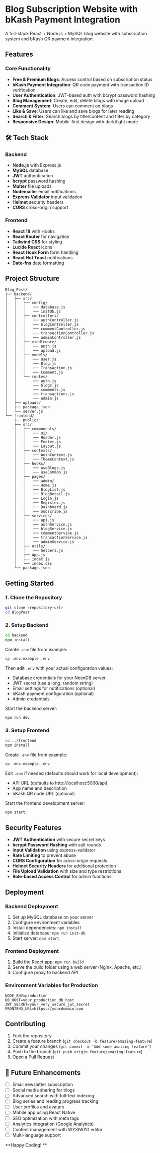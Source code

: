 # Blog Subscription Website with bKash Payment Integration

A full-stack React + Node.js + MySQL blog website with subscription system and bKash QR payment integration.

##  Features

### Core Functionality
- **Free & Premium Blogs**: Access control based on subscription status
- **bKash Payment Integration**: QR code payment with transaction ID verification
- **User Authentication**: JWT-based auth with bcrypt password hashing
- **Blog Management**: Create, edit, delete blogs with image upload
- **Comment System**: Users can comment on blogs
- **Like & Save**: Users can like and save blogs for later reading
- **Search & Filter**: Search blogs by title/content and filter by category
- **Responsive Design**: Mobile-first design with dark/light mode

## 🛠 Tech Stack

### Backend
- **Node.js** with Express.js
- **MySQL** database
- **JWT** authentication
- **bcrypt** password hashing
- **Multer** file uploads
- **Nodemailer** email notifications
- **Express Validator** input validation
- **Helmet** security headers
- **CORS** cross-origin support

### Frontend
- **React 18** with Hooks
- **React Router** for navigation
- **Tailwind CSS** for styling
- **Lucide React** icons
- **React Hook Form** form handling
- **React Hot Toast** notifications
- **Date-fns** date formatting

##  Project Structure

```
Blog_Post/
├── backend/
│   ├── src/
│   │   ├── config/
│   │   │   ├── database.js
│   │   │   └── initDb.js
│   │   ├── controllers/
│   │   │   ├── authController.js
│   │   │   ├── blogController.js
│   │   │   ├── commentController.js
│   │   │   ├── transactionController.js
│   │   │   └── adminController.js
│   │   ├── middleware/
│   │   │   ├── auth.js
│   │   │   └── upload.js
│   │   ├── models/
│   │   │   ├── User.js
│   │   │   ├── Blog.js
│   │   │   ├── Transaction.js
│   │   │   └── Comment.js
│   │   └── routes/
│   │       ├── auth.js
│   │       ├── blogs.js
│   │       ├── comments.js
│   │       ├── transactions.js
│   │       └── admin.js
│   ├── uploads/
│   ├── package.json
│   └── server.js
└── frontend/
    ├── public/
    ├── src/
    │   ├── components/
    │   │   ├── ui/
    │   │   ├── Header.js
    │   │   ├── Footer.js
    │   │   └── Layout.js
    │   ├── contexts/
    │   │   ├── AuthContext.js
    │   │   └── ThemeContext.js
    │   ├── hooks/
    │   │   ├── useBlogs.js
    │   │   └── useCommon.js
    │   ├── pages/
    │   │   ├── admin/
    │   │   ├── Home.js
    │   │   ├── BlogList.js
    │   │   ├── BlogDetail.js
    │   │   ├── Login.js
    │   │   ├── Register.js
    │   │   ├── Dashboard.js
    │   │   └── Subscribe.js
    │   ├── services/
    │   │   ├── api.js
    │   │   ├── authService.js
    │   │   ├── blogService.js
    │   │   ├── commentService.js
    │   │   ├── transactionService.js
    │   │   └── adminService.js
    │   ├── utils/
    │   │   └── helpers.js
    │   ├── App.js
    │   ├── index.js
    │   └── index.css
    └── package.json
```

##  Getting Started

### 1. Clone the Repository
```bash
git clone <repository-url>
cd BlogPost
```

### 2. Setup Backend

```bash
cd backend
npm install
```

Create `.env` file from example:
```bash
cp .env.example .env
```

Then edit `.env` with your actual configuration values:
- Database credentials for your NeonDB server
- JWT secret (use a long, random string)
- Email settings for notifications (optional)
- bKash payment configuration (optional)
- Admin credentials

Start the backend server:
```bash
npm run dev
```

### 3. Setup Frontend

```bash
cd ../frontend
npm install
```

Create `.env` file from example:
```bash
cp .env.example .env
```

Edit `.env` if needed (defaults should work for local development):
- API URL (defaults to http://localhost:5000/api)
- App name and description
- bKash QR code URL (optional)

Start the frontend development server:
```bash
npm start
```

##  Security Features

- **JWT Authentication** with secure secret keys
- **bcrypt Password Hashing** with salt rounds
- **Input Validation** using express-validator
- **Rate Limiting** to prevent abuse
- **CORS Configuration** for cross-origin requests
- **Helmet Security Headers** for additional protection
- **File Upload Validation** with size and type restrictions
- **Role-based Access Control** for admin functions

##  Deployment

### Backend Deployment
1. Set up MySQL database on your server
2. Configure environment variables
3. Install dependencies: `npm install`
4. Initialize database: `npm run init-db`
5. Start server: `npm start`

### Frontend Deployment
1. Build the React app: `npm run build`
2. Serve the build folder using a web server (Nginx, Apache, etc.)
3. Configure proxy to backend API

### Environment Variables for Production
```env
NODE_ENV=production
DB_HOST=your_production_db_host
JWT_SECRET=your_very_secure_jwt_secret
FRONTEND_URL=https://yourdomain.com
```

##  Contributing

1. Fork the repository
2. Create a feature branch (`git checkout -b feature/amazing-feature`)
3. Commit your changes (`git commit -m 'Add some amazing feature'`)
4. Push to the branch (`git push origin feature/amazing-feature`)
5. Open a Pull Request

## 🔮 Future Enhancements

- [ ] Email newsletter subscription
- [ ] Social media sharing for blogs  
- [ ] Advanced search with full-text indexing
- [ ] Blog series and reading progress tracking
- [ ] User profiles and avatars
- [ ] Mobile app using React Native
- [ ] SEO optimization with meta tags
- [ ] Analytics integration (Google Analytics)
- [ ] Content management with WYSIWYG editor
- [ ] Multi-language support

**Happy Coding! **
